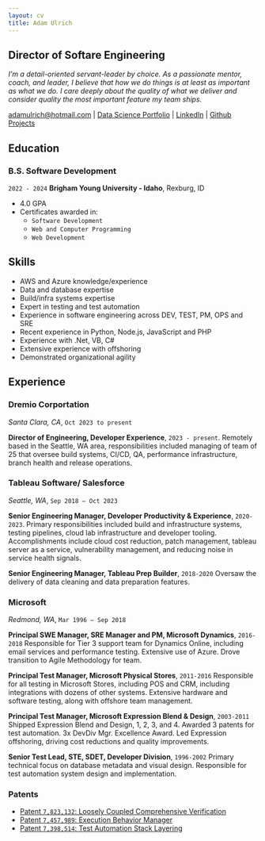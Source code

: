 ```yaml
---
layout: cv
title: Adam Ulrich
---
```


## Director of Softare Engineering

_I’m a detail-oriented servant-leader by choice. As a passionate mentor, coach, and leader, I believe that how we do things is at least as important as what we do. I care deeply about the quality of what we deliver and consider quality the most important feature my team ships._

[adamulrich@hotmail.com](adamulrich@hotmail.com) | [Data Science Portfolio](https://adamulrich.github.io/mdresume/) | [LinkedIn](https://www.linkedin.com/in/adammulrich/) | [Github Projects](https://github.com/adamulrich)

<!-- https://www.monique.tech/the-art-of-markdown -->

## Education

### B.S. Software Development

`2022 - 2024`
__Brigham Young University - Idaho__, Rexburg, ID

- 4.0 GPA
- Certificates awarded in:
  - `Software Development`
  - `Web and Computer Programming`
  - `Web Development`

## Skills

- AWS and Azure knowledge/experience
- Data and database expertise
- Build/infra systems expertise
- Expert in testing and test automation
- Experience in software engineering across DEV, TEST, PM, OPS and SRE
- Recent experience in Python, Node.js, JavaScript and PHP
- Experience with .Net, VB, C#
- Extensive experience with offshoring
- Demonstrated organizational agility

## Experience

### Dremio Corportation

 _Santa Clara, CA_, `Oct 2023 to present`

 __Director of Engineering, Developer Experience__, `2023 - present`.
 Remotely based in the Seattle, WA area, responsibilities included managing of team of 25 that oversee build systems, CI/CD, QA, performance infrastructure, branch health and release operations.

### Tableau Software/ Salesforce

 _Seattle, WA_, `Sep 2018 – Oct 2023`

__Senior Engineering Manager, Developer Productivity & Experience__, `2020-2023`. 
Primary responsibilities included build and infrastructure systems, testing pipelines, cloud lab infrastructure and developer tooling.  Accomplishments include cloud cost reduction, patch management, tableau server as a service, vulnerability management, and reducing noise in service health signals.

__Senior Engineering Manager, Tableau Prep Builder__, `2018-2020`
Oversaw the delivery of data cleaning and data preparation features.

### Microsoft

_Redmond, WA_, `Mar 1996 – Sep 2018`

__Principal SWE Manager, SRE Manager and PM, Microsoft Dynamics__, `2016-2018`
Responsible for Tier 3 support team for Dynamics Online, including email services and performance testing. Extensive use of Azure. Drove transition to Agile Methodology for team.

__Principal Test Manager, Microsoft Physical Stores__, `2011-2016`
Responsible for all testing in Microsoft Stores, including POS and CRM, including integrations with dozens of other systems. Extensive hardware and software testing, along with offshore team management.

__Principal Test Manager, Microsoft Expression Blend & Design__, `2003-2011`
Shipped Expression Blend and Design, 1, 2, 3, and 4.  Awarded 3 patents for test automation. 3x DevDiv Mgr. Excellence Award. Led Expression offshoring, driving cost reductions and quality improvements.

__Senior Test Lead, STE, SDET, Developer Division__, `1996-2002`
Primary technical focus on database metadata and visual design. Responsible for test automation system design and implementation.

### Patents

- [Patent `7,823,132`: Loosely Coupled Comprehensive Verification](https://ppubs.uspto.gov/dirsearch-public/print/downloadPdf/7823132)
- [Patent `7,457,989`: Execution Behavior Manager](https://ppubs.uspto.gov/dirsearch-public/print/downloadPdf/7457989)
- [Patent `7,398,514`: Test Automation Stack Layering](https://ppubs.uspto.gov/dirsearch-public/print/downloadPdf/7398514)

<!-- ### Footer Last updated: Feb 2024 -->
